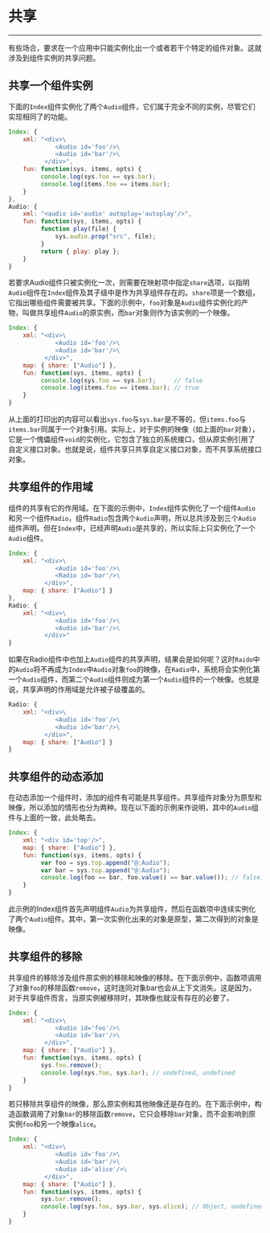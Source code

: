 # 共享

---

有些场合，要求在一个应用中只能实例化出一个或者若干个特定的组件对象。这就涉及到组件实例的共享问题。

## 共享一个组件实例

下面的`Index`组件实例化了两个`Audio`组件，它们属于完全不同的实例，尽管它们实现相同了的功能。

```js
Index: {
    xml: "<div>\
             <Audio id='foo'/>\
             <Audio id='bar'/>\
          </div>",
    fun: function(sys, items, opts) {
         console.log(sys.foo == sys.bar);
         console.log(items.foo == items.bar);
    }
},
Audio: {
    xml: "<audio id='audio' autoplay='autoplay'/>",
    fun: function(sys, items, opts) {
         function play(file) {
             sys.audio.prop("src", file);
         }
         return { play: play };
    }
}
```

若要求Audio组件只被实例化一次，则需要在映射项中指定`share`选项，以指明`Audio`组件在`Index`组件及其子级中是作为共享组件存在的。`share`项是一个数组，它指出哪些组件需要被共享。下面的示例中，`foo`对象是`Audio`组件实例化的产物，叫做共享组件`Audio`的原实例，而`bar`对象则作为该实例的一个映像。

```js
Index: {
    xml: "<div>\
             <Audio id='foo'/>\
             <Audio id='bar'/>\
          </div>",
    map: { share: ["Audio"] },
    fun: function(sys, items, opts) {
         console.log(sys.foo == sys.bar);     // false
         console.log(items.foo == items.bar); // true
    }
}
```

从上面的打印出的内容可以看出`sys.foo`与`sys.bar`是不等的，但`items.foo`与`items.bar`同属于一个对象引用。实际上，对于实例的映像（如上面的`bar`对象），它是一个傀儡组件`void`的实例化，它包含了独立的系统接口，但从原实例引用了自定义接口对象。也就是说，组件共享只共享自定义接口对象，而不共享系统接口对象。

## 共享组件的作用域

组件的共享有它的作用域。在下面的示例中，`Index`组件实例化了一个组件`Audio`和另一个组件`Radio`，组件`Radio`包含两个`Audio`声明，所以总共涉及到三个`Audio`组件声明。但在`Index`中，已经声明`Audio`是共享的，所以实际上只实例化了一个`Audio`组件。

```js
Index: {
    xml: "<div>\
             <Audio id='foo'/>\
             <Radio id='bar'/>\
          </div>",
    map: { share: ["Audio"] }
},
Radio: {
    xml: "<div>\
             <Audio id='foo'/>\
             <Audio id='bar'/>\
          </div>"
}
```

如果在Radio组件中也加上`Audio`组件的共享声明，结果会是如何呢？这时`Raido`中的`Audio`将不再成为`Index`中`Audio`对象`foo`的映像，在`Radio`中，系统将会实例化第一个`Audio`组件，而第二个`Audio`组件则成为第一个`Audio`组件的一个映像。也就是说，共享声明的作用域是允许被子级覆盖的。

```js
Radio: {
    xml: "<div>\
             <Audio id='foo'/>\
             <Audio id='bar'/>\
          </div>",
    map: { share: ["Audio"] }
}
```

## 共享组件的动态添加

在动态添加一个组件时，添加的组件有可能是共享组件。共享组件对象分为原型和映像，所以添加的情形也分为两种。现在以下面的示例来作说明，其中的`Audio`组件与上面的一致，此处略去。

```js
Index: {
    xml: "<div id='top'/>",
    map: { share: ["Audio"] },
    fun: function(sys, items, opts) {
         var foo = sys.top.append("@:Audio");
         var bar = sys.top.append("@:Audio");
         console.log(foo == bar, foo.value() == bar.value()); // false, true
    }
}
```

此示例的Index组件首先声明组件`Audio`为共享组件，然后在函数项中连续实例化了两个`Audio`组件。其中，第一次实例化出来的对象是原型，第二次得到的对象是映像。

## 共享组件的移除

共享组件的移除涉及组件原实例的移除和映像的移除。在下面示例中，函数项调用了对象`foo`的移除函数`remove`，这时连同对象bar也会从上下文消失。这是因为，对于共享组件而言，当原实例被移除时，其映像也就没有存在的必要了。

```js
Index: {
    xml: "<div>\
             <Audio id='foo'/>\
             <Audio id='bar'/>\
          </div>",
    map: { share: ["Audio"] },
    fun: function(sys, items, opts) {
         sys.foo.remove();
         console.log(sys.foo, sys.bar); // undefined, undefined
    }
}
```

若只移除共享组件的映像，那么原实例和其他映像还是存在的。在下面示例中，构造函数调用了对象`bar`的移除函数`remove`，它只会移除`bar`对象，而不会影响到原实例`foo`和另一个映像`alice`。

```js
Index: {
    xml: "<div>\
             <Audio id='foo'/>\
             <Audio id='bar'/>\
             <Audio id='alice'/>\
          </div>",
    map: { share: ["Audio"] },
    fun: function(sys, items, opts) {
         sys.bar.remove();
         console.log(sys.foo, sys.bar, sys.alice); // Object, undefined, Object
    }
}
```